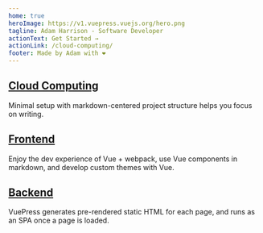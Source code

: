 ```yaml
---
home: true
heroImage: https://v1.vuepress.vuejs.org/hero.png
tagline: Adam Harrison - Software Developer
actionText: Get Started →
actionLink: /cloud-computing/
footer: Made by Adam with ❤️
---
```


<div class="features">
  <div class="feature">
    <h2><a href="/cloud-computing/">Cloud Computing</a></h2>
    <p>Minimal setup with markdown-centered project structure helps you focus on writing.</p>
  </div>
  <div class="feature">
    <h2><a href="/frontend-dev/">Frontend</a></h2>
    <p>Enjoy the dev experience of Vue + webpack, use Vue components in markdown, and develop custom themes with Vue.</p>
  </div>
  <div class="feature">
    <h2><a href="/backend-dev/">Backend</a></h2>
    <p>VuePress generates pre-rendered static HTML for each page, and runs as an SPA once a page is loaded.</p>
  </div>
</div>